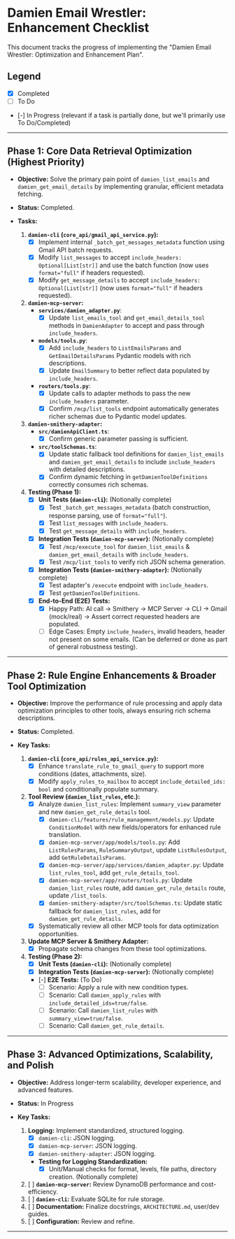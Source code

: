 # Damien Email Wrestler: Enhancement Checklist

This document tracks the progress of implementing the "Damien Email Wrestler: Optimization and Enhancement Plan".

## Legend
- [x] Completed
- [ ] To Do
- [-] In Progress (relevant if a task is partially done, but we'll primarily use To Do/Completed)

---

## Phase 1: Core Data Retrieval Optimization (Highest Priority)

*   **Objective:** Solve the primary pain point of `damien_list_emails` and `damien_get_email_details` by implementing granular, efficient metadata fetching.
*   **Status:** Completed.

*   **Tasks:**
    1.  **`damien-cli` (`core_api/gmail_api_service.py`):**
        *   [x] Implement internal `_batch_get_messages_metadata` function using Gmail API batch requests.
        *   [x] Modify `list_messages` to accept `include_headers: Optional[List[str]]` and use the batch function (now uses `format="full"` if headers requested).
        *   [x] Modify `get_message_details` to accept `include_headers: Optional[List[str]]` (now uses `format="full"` if headers requested).
    2.  **`damien-mcp-server`:**
        *   **`services/damien_adapter.py`**:
            *   [x] Update `list_emails_tool` and `get_email_details_tool` methods in `DamienAdapter` to accept and pass through `include_headers`.
        *   **`models/tools.py`**:
            *   [x] Add `include_headers` to `ListEmailsParams` and `GetEmailDetailsParams` Pydantic models with rich descriptions.
            *   [x] Update `EmailSummary` to better reflect data populated by `include_headers`.
        *   **`routers/tools.py`**:
            *   [x] Update calls to adapter methods to pass the new `include_headers` parameter.
            *   [x] Confirm `/mcp/list_tools` endpoint automatically generates richer schemas due to Pydantic model updates.
    3.  **`damien-smithery-adapter`:**
        *   **`src/damienApiClient.ts`**:
            *   [x] Confirm generic parameter passing is sufficient.
        *   **`src/toolSchemas.ts`**:
            *   [x] Update static fallback tool definitions for `damien_list_emails` and `damien_get_email_details` to include `include_headers` with detailed descriptions.
            *   [x] Confirm dynamic fetching in `getDamienToolDefinitions` correctly consumes rich schemas.
    4.  **Testing (Phase 1):**
        *   [x] **Unit Tests (`damien-cli`):** (Notionally complete)
            *   [x] Test `_batch_get_messages_metadata` (batch construction, response parsing, use of `format="full"`).
            *   [x] Test `list_messages` with `include_headers`.
            *   [x] Test `get_message_details` with `include_headers`.
        *   [x] **Integration Tests (`damien-mcp-server`):** (Notionally complete)
            *   [x] Test `/mcp/execute_tool` for `damien_list_emails` & `damien_get_email_details` with `include_headers`.
            *   [x] Test `/mcp/list_tools` to verify rich JSON schema generation.
        *   [x] **Integration Tests (`damien-smithery-adapter`):** (Notionally complete)
            *   [x] Test adapter's `/execute` endpoint with `include_headers`.
            *   [x] Test `getDamienToolDefinitions`.
        *   [x] **End-to-End (E2E) Tests:**
            *   [x] Happy Path: AI call -> Smithery -> MCP Server -> CLI -> Gmail (mock/real) -> Assert correct requested headers are populated.
            *   [ ] Edge Cases: Empty `include_headers`, invalid headers, header not present on some emails. (Can be deferred or done as part of general robustness testing).

---

## Phase 2: Rule Engine Enhancements & Broader Tool Optimization

*   **Objective:** Improve the performance of rule processing and apply data optimization principles to other tools, always ensuring rich schema descriptions.
*   **Status:** Completed.

*   **Key Tasks:**
    1.  **`damien-cli` (`core_api/rules_api_service.py`):**
        *   [x] Enhance `translate_rule_to_gmail_query` to support more conditions (dates, attachments, size).
        *   [x] Modify `apply_rules_to_mailbox` to accept `include_detailed_ids: bool` and conditionally populate summary.
    2.  **Tool Review (`damien_list_rules`, etc.):**
        *   [x] Analyze `damien_list_rules`: Implement `summary_view` parameter and new `damien_get_rule_details` tool.
            *   [x] `damien-cli/features/rule_management/models.py`: Update `ConditionModel` with new fields/operators for enhanced rule translation.
            *   [x] `damien-mcp-server/app/models/tools.py`: Add `ListRulesParams`, `RuleSummaryOutput`, update `ListRulesOutput`, add `GetRuleDetailsParams`.
            *   [x] `damien-mcp-server/app/services/damien_adapter.py`: Update `list_rules_tool`, add `get_rule_details_tool`.
            *   [x] `damien-mcp-server/app/routers/tools.py`: Update `damien_list_rules` route, add `damien_get_rule_details` route, update `/list_tools`.
            *   [x] `damien-smithery-adapter/src/toolSchemas.ts`: Update static fallback for `damien_list_rules`, add for `damien_get_rule_details`.
        *   [x] Systematically review all other MCP tools for data optimization opportunities.
    3.  **Update MCP Server & Smithery Adapter:**
        *   [x] Propagate schema changes from these tool optimizations.
    4.  **Testing (Phase 2):**
        *   [x] **Unit Tests (`damien-cli`):** (Notionally complete)
        *   [x] **Integration Tests (`damien-mcp-server`):** (Notionally complete)
        *   [-] **E2E Tests:** (To Do)
            *   [ ] Scenario: Apply a rule with new condition types.
            *   [ ] Scenario: Call `damien_apply_rules` with `include_detailed_ids=true/false`.
            *   [ ] Scenario: Call `damien_list_rules` with `summary_view=true/false`.
            *   [ ] Scenario: Call `damien_get_rule_details`.

---

## Phase 3: Advanced Optimizations, Scalability, and Polish

*   **Objective:** Address longer-term scalability, developer experience, and advanced features.
*   **Status:** In Progress

*   **Key Tasks:**
    1.  **Logging:** Implement standardized, structured logging.
        *   [x] `damien-cli`: JSON logging.
        *   [x] `damien-mcp-server`: JSON logging.
        *   [x] `damien-smithery-adapter`: JSON logging.
        *   **Testing for Logging Standardization:**
            *   [x] Unit/Manual checks for format, levels, file paths, directory creation. (Notionally complete)
    2.  [ ] **`damien-mcp-server`:** Review DynamoDB performance and cost-efficiency.
    3.  [ ] **`damien-cli`:** Evaluate SQLite for rule storage.
    4.  [ ] **Documentation:** Finalize docstrings, `ARCHITECTURE.md`, user/dev guides.
    5.  [ ] **Configuration:** Review and refine.

---
